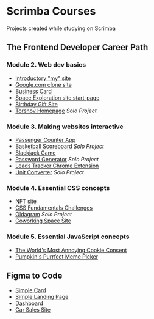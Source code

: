 # Scrimba Courses
Projects created while studying on Scrimba
## The Frontend Developer Career Path

### Module 2. Web dev basics
+ [Introductory "my" site](https://anuta2310.github.io/scrimba-courses/my-site/)
+ [Google.com clone site](https://anuta2310.github.io/scrimba-courses/google-clone/)
+ [Business Card](https://anuta2310.github.io/scrimba-courses/business-card/)
+ [Space Exploration site start-page](https://anuta2310.github.io/scrimba-courses/space-exploration-site/)
+ [Birthday Gift Site](https://anuta2310.github.io/scrimba-courses/birthday-gift-site/)
+ [Torshov Homepage](https://anuta2310.github.io/scrimba-courses/hometown-homepage-torshov/) _Solo Project_

### Module 3. Making websites interactive
+ [Passenger Counter App](https://anuta2310.github.io/scrimba-courses/passenger-counter-app/)
+ [Basketball Scoreboard](https://anuta2310.github.io/scrimba-courses/basketball-scoreboard/) _Solo Project_
+ [Blackjack Game](https://anuta2310.github.io/scrimba-courses/blackjack-game/)
+ [Password Generator](https://anuta2310.github.io/scrimba-courses/password-generator/) _Solo Project_
+ [Leads Tracker Chrome Extension](https://github.com/Anuta2310/scrimba-courses/tree/main/chrome-extension)
+ [Unit Converter](https://anuta2310.github.io/scrimba-courses/unit-converter) _Solo Project_

### Module 4. Essential CSS concepts
+ [NFT site](https://anuta2310.github.io/scrimba-courses/nft-site)
+ [CSS Fundamentals Challenges](https://anuta2310.github.io/scrimba-courses/css-fundamentals-challenges)
+ [Oldagram](https://anuta2310.github.io/scrimba-courses/oldagram) _Solo Project_
+ [Coworking Space Site](https://anuta2310.github.io/scrimba-courses/coworking-space-site)

### Module 5. Essential JavaScript concepts
+ [The World's Most Annoying Cookie Consent](https://anuta2310.github.io/scrimba-courses/cookie-consent)
+ [Pumpkin's Purrfect Meme Picker](https://anuta2310.github.io/scrimba-courses/meme-picker)

## Figma to Code
+ [Simple Card](https://anuta2310.github.io/scrimba-courses/simple-card)
+ [Simple Landing Page](https://anuta2310.github.io/scrimba-courses/landing-page)
+ [Dashboard](https://anuta2310.github.io/scrimba-courses/dashboard)
+ [Car Sales Site](https://anuta2310.github.io/scrimba-courses/car-sales-site)
